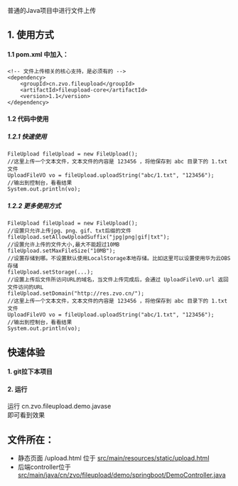 普通的Java项目中进行文件上传

## 1. 使用方式
#### 1.1 pom.xml 中加入：

````
<!-- 文件上传相关的核心支持，是必须有的 -->
<dependency> 
    <groupId>cn.zvo.fileupload</groupId>
    <artifactId>fileupload-core</artifactId>
    <version>1.1</version>
</dependency>
````

#### 1.2 代码中使用

##### 1.2.1 快速使用
````
FileUpload fileUpload = new FileUpload();
//这里上传一个文本文件，文本文件的内容是 123456 ，将他保存到 abc 目录下的 1.txt 文件
UploadFileVO vo = fileUpload.uploadString("abc/1.txt", "123456");
//输出到控制台，看看结果
System.out.println(vo);
````

##### 1.2.2 更多使用方式
````
FileUpload fileUpload = new FileUpload();
//设置只允许上传jpg、png、gif、txt后缀的文件
fileUpload.setAllowUploadSuffix("jpg|png|gif|txt");
//设置允许上传的文件大小,最大不能超过10MB
fileUpload.setMaxFileSize("10MB");
//设置存储到哪。不设置默认使用LocalStorage本地存储。比如这里可以设置使用华为云OBS存储 
fileUpload.setStorage(...);
//设置上传后文件所访问URL的域名，当文件上传完成后，会通过 UploadFileVO.url 返回文件访问的URL
fileUpload.setDomain("http://res.zvo.cn/");
//这里上传一个文本文件，文本文件的内容是 123456 ，将他保存到 abc 目录下的 1.txt 文件
UploadFileVO vo = fileUpload.uploadString("abc/1.txt", "123456");
//输出到控制台，看看结果
System.out.println(vo);
````


## 快速体验
#### 1. git拉下本项目
#### 2. 运行
运行 cn.zvo.fileupload.demo.javase  
即可看到效果

## 文件所在：  
* 静态页面 /upload.html 位于 [src/main/resources/static/upload.html](src/main/resources/static/upload.html)  
* 后端controller位于 [src/main/java/cn/zvo/fileupload/demo/springboot/DemoController.java](src/main/java/cn/zvo/fileupload/demo/springboot/DemoController.java)  



